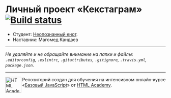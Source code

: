 # Личный проект «Кекстаграм» [![Build status][travis-image]][travis-url]

* Студент: [Неопознанный енот](https://up.htmlacademy.ru/javascript/10/user/447853).
* Наставник: Магомед Кандаев

---

_Не удаляйте и не обращайте внимание на папки и файлы:_<br>
_`.editorconfig`, `.eslintrc`, `.gitattributes`, `.gitignore`, `.travis.yml`, `package.json`._

---

<a href="https://htmlacademy.ru/intensive/javascript"><img align="left" width="50" height="50" title="HTML Academy" src="https://up.htmlacademy.ru/static/img/intensive/javascript/logo-for-github.svg"></a>

Репозиторий создан для обучения на интенсивном онлайн‑курсе «[Базовый JavaScript](https://htmlacademy.ru/intensive/javascript)» от [HTML Academy](https://htmlacademy.ru).

[travis-image]: https://travis-ci.org/htmlacademy-javascript/447853-kekstagram.svg?branch=master
[travis-url]: https://travis-ci.org/htmlacademy-javascript/447853-kekstagram
